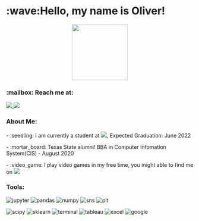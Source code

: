 <h1>:wave:Hello, my name is Oliver!</h1>
<div id="header" align="center">
    <img src="https://media.giphy.com/media/M9gbBd9nbDrOTu1Mqx/giphy.gif"width="150">
</div>

<h3>:mailbox: Reach me at:</h3>

<div id="badge">
    <a href = "www.linkedin.com/in/oliver-ton">
         <img src="https://img.shields.io/badge/LinkedIn-blue?logo=linkedin&logoColor=white">
    </a>
    <a href= mailto: oliver.ton75@gmail.com>
        <img src="https://img.shields.io/badge/Gmail-D14836?logo=gmail&logoColor=white">
    </a>
</div>

<h3 align="left"> About Me: </h3>
<p>
- :seedling: I am currently a student at <a href ="https://codeup.com"><img src="https://img.shields.io/badge/Codeup-green?logo=Codeup&logoColor=white"></a>, Expected Graduation: June 2022
</p>
<p>
- :mortar_board: Texas State alumni! BBA in Computer Infomation System(CIS) - August 2020
</p>
<p>
- :video_game: I play video games in my free time, you might able to find me on <img src="https://img.shields.io/badge/Steam-blue?logo=Steam&logoColor=white">
</p>

<h3 align="left">Tools:</h3>

![jupyter](https://img.shields.io/badge/-Jupyter_Lab-5F5B8F?style=plastic&logo=jupyter&logoColor=D4EFEB) ![pandas](https://img.shields.io/badge/-Pandas-5F5B8F?style=plastic&logo=pandas&logoColor=D4EFEB) ![numpy](https://img.shields.io/badge/-NumPy-5F5B8F?style=plastic&logo=numpy&logoColor=D4EFEB) ![sns](https://img.shields.io/badge/-Seaborn-5F5B8F?style=plastic&logo=github&logoColor=D4EFEB) ![plt](https://img.shields.io/badge/-Matplotlib-5F5B8F?style=plastic&logo=github&logoColor=D4EFEB)

![scipy](https://img.shields.io/badge/-SciPy-5F5B8F?style=plastic&logo=scipy&logoColor=white) ![sklearn](https://img.shields.io/badge/-SciKit--Learn-5F5B8F?style=plastic&logo=scikit-learn&logoColor=white) ![terminal](https://img.shields.io/badge/-Terminal-black?style=plastic&logo=apple&logoColor=white)  ![tableau](https://img.shields.io/badge/-Tableau-blue?style=plastic&logo=tableau&logoColor=white)  ![excel](https://img.shields.io/badge/-Excel-green?style=plastic&logo=microsoft-excel&logoColor=white) ![google](https://img.shields.io/badge/-Google_Sheets-darkgreen?style=plastic&logo=googlesheets&logoColor=white)  
